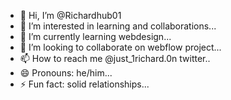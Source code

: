 - 👋 Hi, I’m @Richardhub01
- 👀 I’m interested in learning and collaborations...
- 🌱 I’m currently learning webdesign...
- 💞️ I’m looking to collaborate on webflow project...
- 📫 How to reach me @just_1richard.0n twitter..
- 😄 Pronouns: he/him...
- ⚡ Fun fact: solid relationships...

<!---
Richardhub01/Richardhub01 is a ✨ special ✨ repository because its `README.md` (this file) appears on your GitHub profile.
You can click the Preview link to take a look at your changes.
--->
